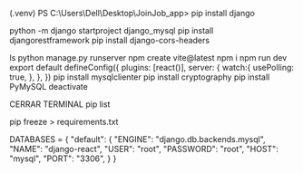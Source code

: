 (.venv) PS C:\Users\Dell\Desktop\JoinJob_app>
pip install django

python -m django startproject django_mysql
pip install djangorestframework
pip install django-cors-headers

ls 
python manage.py runserver
npm create vite@latest
npm i
npm run dev
export default defineConfig({
  plugins: [react()],
  server: {
    watch:{
      usePolling: true,
    },
  },
})
pip install mysqlclienter
pip install cryptography
pip install PyMySQL 
deactivate

CERRAR TERMINAL
pip list

pip freeze > requirements.txt



DATABASES = {
    "default": {
        "ENGINE": "django.db.backends.mysql",
        "NAME": "django-react",
        "USER": "root",
        "PASSWORD": "root",
        "HOST": "mysql",
        "PORT": "3306",
    }
}

